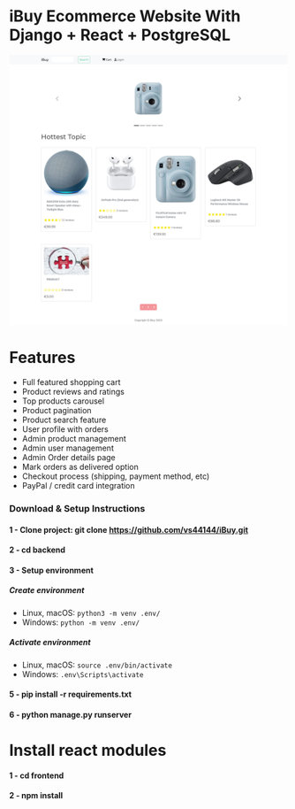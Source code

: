 # iBuy Ecommerce Website With Django + React + PostgreSQL

![DEMO](backend/static/images/demo/first_page_nologin.png)


# Features
* Full featured shopping cart
* Product reviews and ratings
* Top products carousel
* Product pagination
* Product search feature
* User profile with orders
* Admin product management
* Admin user management
* Admin Order details page
* Mark orders as delivered option
* Checkout process (shipping, payment method, etc)
* PayPal / credit card integration


### Download & Setup Instructions

#### 1 - Clone project: git clone https://github.com/vs44144/iBuy.git
#### 2 - cd backend

#### 3 - Setup environment
##### Create environment
- Linux, macOS: `python3 -m venv .env/`
- Windows: `python -m venv .env/`
##### Activate environment
- Linux, macOS: `source .env/bin/activate`
- Windows: `.env\Scripts\activate`
#### 5 - pip install -r requirements.txt
#### 6 - python manage.py runserver

# Install react modules
#### 1 - cd frontend
#### 2 - npm install
